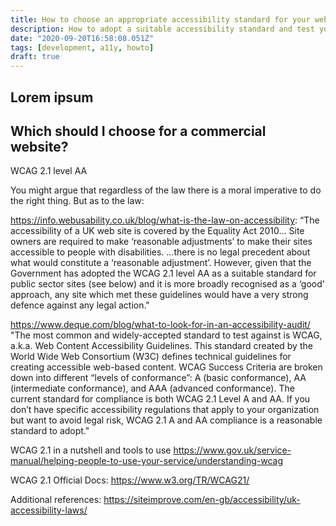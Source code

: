 ```yaml
---
title: How to choose an appropriate accessibility standard for your website and test against it
description: How to adopt a suitable accessibility standard and test your website against it
date: "2020-09-20T16:58:08.051Z"
tags: [development, a11y, howto]
draft: true
---
```

Lorem ipsum
---

## Which should I choose for a commercial website?

WCAG 2.1 level AA

You might argue that regardless of the law there is a moral imperative to do the right thing.
But as to the law:

https://info.webusability.co.uk/blog/what-is-the-law-on-accessibility:
“The accessibility of a UK web site is covered by the Equality Act 2010… Site owners are required to make ‘reasonable adjustments’ to make their sites accessible to people with disabilities.
…there is no legal precedent about what would constitute a ‘reasonable adjustment’. 
However, given that the Government has adopted the WCAG 2.1 level AA as a suitable standard for public sector sites (see below) and it is more broadly recognised as a ‘good’ approach, any site which met these guidelines would have a very strong defence against any legal action."

https://www.deque.com/blog/what-to-look-for-in-an-accessibility-audit/
"The most common and widely-accepted standard to test against is WCAG, a.k.a. Web Content Accessibility Guidelines. 
This standard created by the World Wide Web Consortium (W3C) defines technical guidelines for creating accessible web-based content. 
WCAG Success Criteria are broken down into different “levels of conformance”: A (basic conformance), AA (intermediate conformance), and AAA (advanced conformance). 
The current standard for compliance is both WCAG 2.1 Level A and AA.
If you don’t have specific accessibility regulations that apply to your organization but want to avoid legal risk, WCAG 2.1 A and AA compliance is a reasonable standard to adopt."

WCAG 2.1 in a nutshell and tools to use
https://www.gov.uk/service-manual/helping-people-to-use-your-service/understanding-wcag

WCAG 2.1 Official Docs: https://www.w3.org/TR/WCAG21/

Additional references:
https://siteimprove.com/en-gb/accessibility/uk-accessibility-laws/
